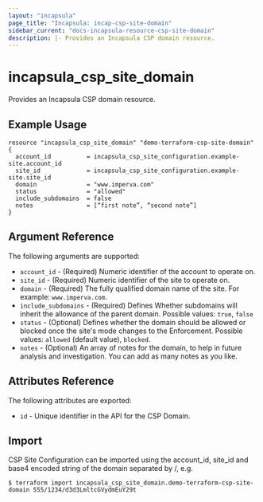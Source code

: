 ```yaml
---
layout: "incapsula"
page_title: "Incapsula: incap-csp-site-domain"
sidebar_current: "docs-incapsula-resource-csp-site-domain"
description: |- Provides an Incapsula CSP domain resource.
---
```


# incapsula_csp_site_domain

Provides an Incapsula CSP domain resource.

## Example Usage

```hcl
resource "incapsula_csp_site_domain" "demo-terraform-csp-site-domain" {
  account_id          = incapsula_csp_site_configuration.example-site.account_id
  site_id             = incapsula_csp_site_configuration.example-site.site_id
  domain              = "www.imperva.com"
  status              = "allowed"
  include_subdomains  = false
  notes               = [“first note”, “second note”]
}
```

## Argument Reference

The following arguments are supported:

* `account_id` - (Required) Numeric identifier of the account to operate on.
* `site_id` - (Required) Numeric identifier of the site to operate on.
* `domain` - (Required) The fully qualified domain name of the site. For example: `www.imperva.com`.
* `include_subdomains` - (Required) Defines Whether subdomains will inherit the allowance of the parent domain.
  Possible values: `true`, `false`
* `status` - (Optional) Defines whether the domain should be allowed or blocked once the site's mode changes to the Enforcement.
  Possible values: `allowed` (default value), `blocked`.
* `notes` -  (Optional) An array of notes for the domain, to help in future analysis and investigation. You can add as many notes as you like.

## Attributes Reference

The following attributes are exported:

* `id` - Unique identifier in the API for the CSP Domain.

## Import

CSP Site Configuration can be imported using the account_id, site_id and base4 encoded string of the domain separated by /, e.g.

```
$ terraform import incapsula_csp_site_domain.demo-terraform-csp-site-domain 555/1234/d3d3LmltcGVydmEuY29t
```

